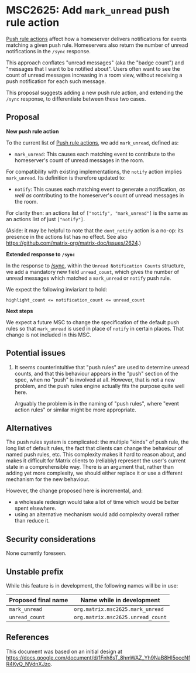 # MSC2625: Add `mark_unread` push rule action

[Push rule actions](https://matrix.org/docs/spec/client_server/r0.6.1#actions)
affect how a homeserver delivers notifications for events matching a given push
rule. Homeservers also return the number of unread notifications in the `/sync`
response.

This approach conflates "unread messages" (aka the "badge count") and "messages
that I want to be notified about". Users often want to see the count of unread
messages increasing in a room view, without receiving a push notification for
each such message.

This proposal suggests adding a new push rule action, and extending the `/sync`
response, to differentiate between these two cases.

## Proposal

**New push rule action**

To the current list of [Push rule
actions](https://matrix.org/docs/spec/client_server/r0.6.1#actions), we add
`mark_unread`, defined as:

 * `mark_unread`: This causes each matching event to contribute to the homeserver's count of
   unread messages in the room.

For compatibility with existing implementations, the `notify` action implies
`mark_unread`. Its definition is therefore updated to:

 * `notify`: This causes each matching event to generate a notification, *as
   well as* contributing to the homeserver's count of unread messages in the
   room.

For clarity then: an actions list of `["notify", "mark_unread"]` is the same
as an actions list of just `["notify"]`.

(Aside: it may be helpful to note that the `dont_notify` action is a no-op: its
presence in the actions list has no effect. See also
https://github.com/matrix-org/matrix-doc/issues/2624.)

**Extended response to `/sync`**

In the response to
[/sync](https://matrix.org/docs/spec/client_server/r0.6.1#get-matrix-client-r0-sync),
within the `Unread Notification Counts` structure, we add a mandatory new field
`unread_count`, which gives the number of unread messages which matched a
`mark_unread` or `notify` push rule.

We expect the following inviariant to hold:

    highlight_count <= notification_count <= unread_count

**Next steps**

We expect a future MSC to change the specification of the default push rules so
that `mark_unread` is used in place of `notify` in certain places. That change
is not included in this MSC.

## Potential issues

1. It seems counterintuitive that "push rules" are used to determine unread
   counts, and that this behaviour appears in the "push" section of the spec,
   when no "push" is involved at all. However, that is not a new problem, and
   the push rules engine actually fits the purpose quite well here.

   Arguably the problem is in the naming of "push rules", where "event action
   rules" or similar might be more appropriate.

## Alternatives

The push rules system is complicated: the multiple "kinds" of push rule, the
long list of default rules, the fact that clients can change the behaviour of
named push rules, etc. This complexity makes it hard to reason about, and makes
it difficult for Matrix clients to (reliably) represent the user's current
state in a comprehensible way. There is an argument that, rather than adding
yet more complexity, we should either replace it or use a different mechanism
for the new behaviour.

However, the change proposed here is incremental, and:
 * a wholesale redesign would take a lot of time which would be better spent
   elsewhere.
 * using an alternative mechanism would add complexity overall rather than
   reduce it.

## Security considerations

None currently foreseen.

## Unstable prefix

While this feature is in development, the following names will be in use:

| Proposed final name | Name while in development |
| --- | --- |
| `mark_unread` | `org.matrix.msc2625.mark_unread` |
| `unread_count` | `org.matrix.msc2625.unread_count` |

## References

This document was based on an initial design at https://docs.google.com/document/d/1Fnh8sT_8hmWAZ_Yh9NaB8HI5occNfR4KyQ_NVdnXJzo.
